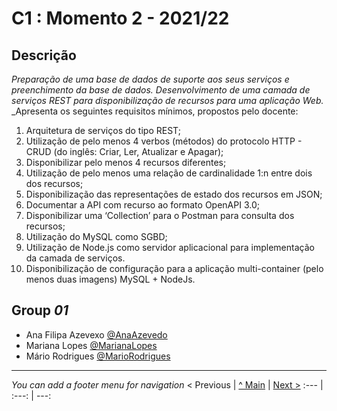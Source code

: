 # C1 : Momento 2 - 2021/22

## Descrição
_Preparação de uma base de dados de suporte aos seus serviços e preenchimento da base de dados._
_Desenvolvimento de uma camada de serviços REST para disponibilização de recursos para uma aplicação Web._
_Apresenta os seguintes requisitos mínimos, propostos pelo docente:
1. Arquitetura de serviços do tipo REST;
2. Utilização de pelo menos 4 verbos (métodos) do protocolo HTTP - CRUD (do inglês: Criar, Ler, Atualizar e Apagar);
3. Disponibilizar pelo menos 4 recursos diferentes;
4. Utilização de pelo menos uma relação de cardinalidade 1:n entre dois dos recursos;
5. Disponibilização das representações de estado dos recursos em JSON;
6. Documentar a API com recurso ao formato OpenAPI 3.0;
7. Disponibilizar uma ‘Collection’ para o Postman para consulta dos recursos;
8. Utilização do MySQL como SGBD;
9. Utilização de Node.js como servidor aplicacional para implementação da camada de serviços.
10. Disponibilização de configuração para a aplicação multi-container (pelo menos duas imagens) MySQL + 
NodeJs. 


## Group _01_


* Ana Filipa Azevexo [@AnaAzevedo](https://github.com/AnaAzevedo2) 
* Mariana Lopes [@MarianaLopes](https://github.com/marlope02) 
* Mário Rodrigues [@MarioRodrigues](https://github.com/MarioRodrigues2304)



---
_You can add a footer menu for navigation_ 
< Previous | [^ Main](../../../) | [Next >](c2.md)
:--- | :---: | ---: 
